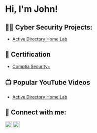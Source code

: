 <h1>Hi, I'm John! </h1>

<h2>👨‍💻 Cyber Security Projects:</h2>

- [Active Directory Home Lab](https://github.com/johnZhinin/LabURL)

<h2>📃 Certification </h2>

- [Comptia Security+](https://www.youtube.com/)

<h2>📺 Popular YouTube Videos</h2>

- [Active Directory Home Lab](https://www.youtube.com/)

<h2> 🤳 Connect with me:</h2>

[<img align="left" alt="JoshMadakor | YouTube" width="22px" src="https://cdn.jsdelivr.net/npm/simple-icons@v3/icons/youtube.svg" />][youtube]
[<img align="left" alt="JoshMadakor | LinkedIn" width="22px" src="https://cdn.jsdelivr.net/npm/simple-icons@v3/icons/linkedin.svg" />][linkedin]


[youtube]: https://www.youtube.com/
[linkedin]:https://www.linkedin.com/in/JohnZhinin


